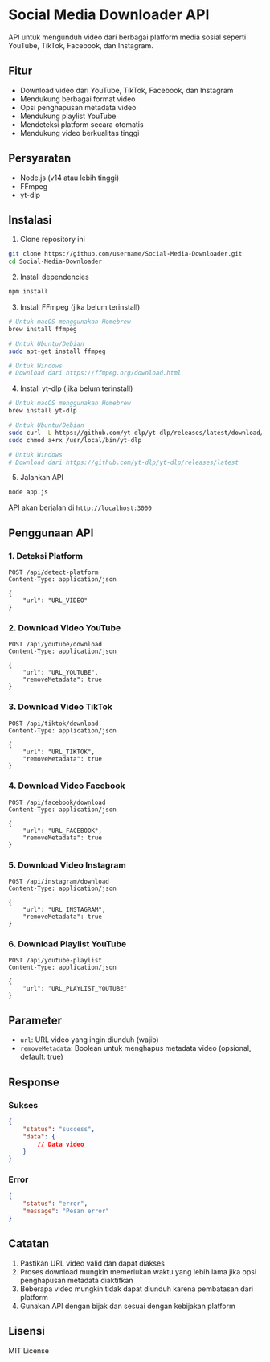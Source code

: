 # Social Media Downloader API

API untuk mengunduh video dari berbagai platform media sosial seperti YouTube, TikTok, Facebook, dan Instagram.

## Fitur

- Download video dari YouTube, TikTok, Facebook, dan Instagram
- Mendukung berbagai format video
- Opsi penghapusan metadata video
- Mendukung playlist YouTube
- Mendeteksi platform secara otomatis
- Mendukung video berkualitas tinggi

## Persyaratan

- Node.js (v14 atau lebih tinggi)
- FFmpeg
- yt-dlp

## Instalasi

1. Clone repository ini
```bash
git clone https://github.com/username/Social-Media-Downloader.git
cd Social-Media-Downloader
```

2. Install dependencies
```bash
npm install
```

3. Install FFmpeg (jika belum terinstall)
```bash
# Untuk macOS menggunakan Homebrew
brew install ffmpeg

# Untuk Ubuntu/Debian
sudo apt-get install ffmpeg

# Untuk Windows
# Download dari https://ffmpeg.org/download.html
```

4. Install yt-dlp (jika belum terinstall)
```bash
# Untuk macOS menggunakan Homebrew
brew install yt-dlp

# Untuk Ubuntu/Debian
sudo curl -L https://github.com/yt-dlp/yt-dlp/releases/latest/download/yt-dlp -o /usr/local/bin/yt-dlp
sudo chmod a+rx /usr/local/bin/yt-dlp

# Untuk Windows
# Download dari https://github.com/yt-dlp/yt-dlp/releases/latest
```

5. Jalankan API
```bash
node app.js
```

API akan berjalan di `http://localhost:3000`

## Penggunaan API

### 1. Deteksi Platform
```http
POST /api/detect-platform
Content-Type: application/json

{
    "url": "URL_VIDEO"
}
```

### 2. Download Video YouTube
```http
POST /api/youtube/download
Content-Type: application/json

{
    "url": "URL_YOUTUBE",
    "removeMetadata": true
}
```

### 3. Download Video TikTok
```http
POST /api/tiktok/download
Content-Type: application/json

{
    "url": "URL_TIKTOK",
    "removeMetadata": true
}
```

### 4. Download Video Facebook
```http
POST /api/facebook/download
Content-Type: application/json

{
    "url": "URL_FACEBOOK",
    "removeMetadata": true
}
```

### 5. Download Video Instagram
```http
POST /api/instagram/download
Content-Type: application/json

{
    "url": "URL_INSTAGRAM",
    "removeMetadata": true
}
```

### 6. Download Playlist YouTube
```http
POST /api/youtube-playlist
Content-Type: application/json

{
    "url": "URL_PLAYLIST_YOUTUBE"
}
```

## Parameter

- `url`: URL video yang ingin diunduh (wajib)
- `removeMetadata`: Boolean untuk menghapus metadata video (opsional, default: true)

## Response

### Sukses
```json
{
    "status": "success",
    "data": {
        // Data video
    }
}
```

### Error
```json
{
    "status": "error",
    "message": "Pesan error"
}
```

## Catatan

1. Pastikan URL video valid dan dapat diakses
2. Proses download mungkin memerlukan waktu yang lebih lama jika opsi penghapusan metadata diaktifkan
3. Beberapa video mungkin tidak dapat diunduh karena pembatasan dari platform
4. Gunakan API dengan bijak dan sesuai dengan kebijakan platform

## Lisensi

MIT License

